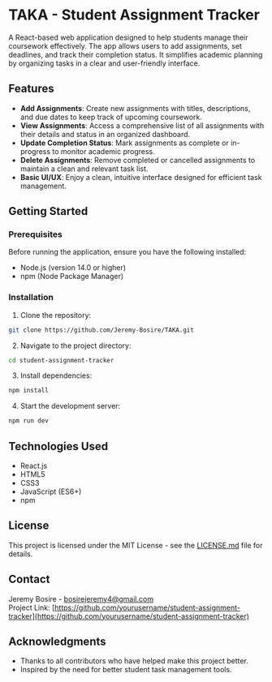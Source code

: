 # TAKA - Student Assignment Tracker

A React-based web application designed to help students manage their coursework effectively. The app allows users to add assignments, set deadlines, and track their completion status. It simplifies academic planning by organizing tasks in a clear and user-friendly interface.

## Features

* **Add Assignments**: Create new assignments with titles, descriptions, and due dates to keep track of upcoming coursework.
* **View Assignments**: Access a comprehensive list of all assignments with their details and status in an organized dashboard.
* **Update Completion Status**: Mark assignments as complete or in-progress to monitor academic progress.
* **Delete Assignments**: Remove completed or cancelled assignments to maintain a clean and relevant task list.
* **Basic UI/UX**: Enjoy a clean, intuitive interface designed for efficient task management.

## Getting Started

### Prerequisites

Before running the application, ensure you have the following installed:
* Node.js (version 14.0 or higher)
* npm (Node Package Manager)

### Installation

1. Clone the repository:
```bash
git clone https://github.com/Jeremy-Bosire/TAKA.git
```

2. Navigate to the project directory:
```bash
cd student-assignment-tracker
```

3. Install dependencies:
```bash
npm install
```

4. Start the development server:
```bash
npm run dev
```

## Technologies Used

- React.js
- HTML5
- CSS3
- JavaScript (ES6+)
- npm

## License

This project is licensed under the MIT License - see the [LICENSE.md](LICENSE.md) file for details.

## Contact

Jeremy Bosire - bosirejeremy4@gmail.com  
Project Link: [https://github.com/yourusername/student-assignment-tracker](https://github.com/yourusername/student-assignment-tracker)

## Acknowledgments

- Thanks to all contributors who have helped make this project better.
- Inspired by the need for better student task management tools.
